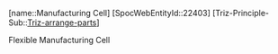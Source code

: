 ﻿---
type: TrizExample
aliases:
- Manufacturing Cell
license: CC BY-SA 4.0
copyright: https://github.com/SpocWeb
IsDeleted: false
IsReadOnly: false
Confidential: public
tags: 
- Triz/Principle/Example
---
[name::Manufacturing Cell]
[SpocWebEntityId::22403]
[Triz-Principle-Sub::[Triz-arrange-parts](tech/Triz/Sub/Triz-arrange-parts.md)]

Flexible Manufacturing Cell